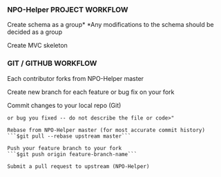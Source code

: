 ### NPO-Helper PROJECT WORKFLOW

Create schema as a group*
*Any modifications to the schema should be decided as a group

Create MVC skeleton

### GIT / GITHUB WORKFLOW

Each contributor forks from NPO-Helper master

Create new branch for each feature or bug fix on your fork

Commit changes to your local repo (Git)
```$git commit -m "<Add a plain English message of what feature you added
or bug you fixed -- do not describe the file or code>"

Rebase from NPO-Helper master (for most accurate commit history)
```$git pull --rebase upstream master```

Push your feature branch to your fork
```$git push origin feature-branch-name```

Submit a pull request to upstream (NPO-Helper)


